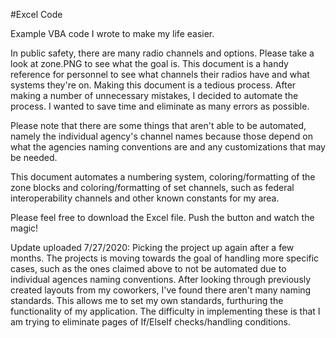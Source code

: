 #Excel Code

Example VBA code I wrote to make my life easier. 

In public safety, there are many radio channels and options. Please take a look at zone.PNG to see what the goal is.
This document is a handy reference for personnel to see what channels their radios have and what systems they're on. 
Making this document is a tedious process. After making a number of unnecessary mistakes, I decided to automate the 
process. I wanted to save time and eliminate as many errors as possible.  

Please note that there are some things that aren't able to be automated, namely the individual agency's channel names because those 
depend on what the agencies naming conventions are and any customizations that may be needed. 
          
This document automates a numbering system, coloring/formatting of the zone blocks and coloring/formatting of set channels, such as 
federal interoperability channels and other known constants for my area. 

Please feel free to download the Excel file. Push the button and watch the magic! 


Update uploaded 7/27/2020: Picking the project up again after a few months. The projects is moving towards the goal of handling more specific cases, such as the ones claimed above to not be automated due to individual agences naming conventions. After looking through previously created layouts from my coworkers, I've found there aren't many naming standards. This allows me to set my own standards, furthuring the functionality of my application. 
The difficulty in implementing these is that I am trying to eliminate pages of If/ElseIf checks/handling conditions. 
